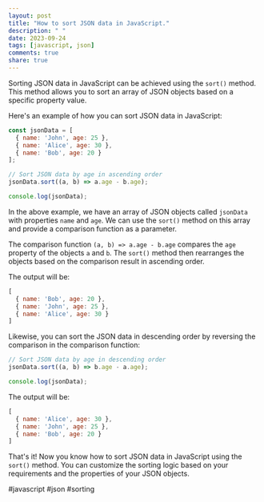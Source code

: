 ```yaml
---
layout: post
title: "How to sort JSON data in JavaScript."
description: " "
date: 2023-09-24
tags: [javascript, json]
comments: true
share: true
---
```


Sorting JSON data in JavaScript can be achieved using the `sort()` method. This method allows you to sort an array of JSON objects based on a specific property value.

Here's an example of how you can sort JSON data in JavaScript:

```javascript
const jsonData = [
  { name: 'John', age: 25 },
  { name: 'Alice', age: 30 },
  { name: 'Bob', age: 20 }
];

// Sort JSON data by age in ascending order
jsonData.sort((a, b) => a.age - b.age);

console.log(jsonData);
```

In the above example, we have an array of JSON objects called `jsonData` with properties `name` and `age`. We can use the `sort()` method on this array and provide a comparison function as a parameter.

The comparison function `(a, b) => a.age - b.age` compares the `age` property of the objects `a` and `b`. The `sort()` method then rearranges the objects based on the comparison result in ascending order.

The output will be:

```javascript
[
  { name: 'Bob', age: 20 },
  { name: 'John', age: 25 },
  { name: 'Alice', age: 30 }
]
```

Likewise, you can sort the JSON data in descending order by reversing the comparison in the comparison function:

```javascript
// Sort JSON data by age in descending order
jsonData.sort((a, b) => b.age - a.age);

console.log(jsonData);
```

The output will be:

```javascript
[
  { name: 'Alice', age: 30 },
  { name: 'John', age: 25 },
  { name: 'Bob', age: 20 }
]
```

That's it! Now you know how to sort JSON data in JavaScript using the `sort()` method. You can customize the sorting logic based on your requirements and the properties of your JSON objects.

#javascript #json #sorting